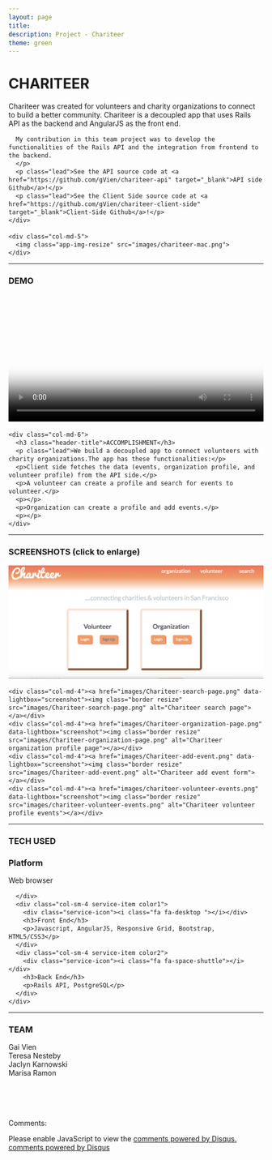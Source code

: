 ```yaml
---
layout: page
title:
description: Project - Chariteer
theme: green
---
```


<!-- App Information -->
<div class="container">
  <div class="row">
    <div class="col-md-6">
      <h1 class="header-title">CHARITEER</h1>
      <p class="lead">Chariteer was created for volunteers and charity organizations to connect to build a better community. Chariteer is a decoupled app that uses Rails API as the backend and AngularJS as the front end.

      My contribution in this team project was to develop the functionalities of the Rails API and the integration from frontend to the backend.
      </p>
      <p class="lead">See the API source code at <a href="https://github.com/gVien/chariteer-api" target="_blank">API side Github</a>!</p>
      <p class="lead">See the Client Side source code at <a href="https://github.com/gVien/chariteer-client-side" target="_blank">Client-Side Github</a>!</p>
    </div>

    <div class="col-md-5">
      <img class="app-img-resize" src="images/chariteer-mac.png">
    </div>
  </div>
</div>

<hr class="project-divider">

<!-- Video Demo and Accomplishment -->
<div class="container">
  <div class="row">
    <div class="col-md-6">
      <h3 class="header-title">DEMO</h3>
      <video width="100%" height="100%" poster="../../assets/images/demo-video.png" autoplay loop>
        <source src="images/chariteer-demo.mp4" type="video/mp4">
        Your browser does not support HTML5 video.
      </video>
    </div>

    <div class="col-md-6">
      <h3 class="header-title">ACCOMPLISHMENT</h3>
      <p class="lead">We build a decoupled app to connect volunteers with charity organizations.The app has these functionalities:</p>
      <p>Client side fetches the data (events, organization profile, and volunteer profile) from the API side.</p>
      <p>A volunteer can create a profile and search for events to volunteer.</p>
      <p></p>
      <p>Organization can create a profile and add events.</p>
      <p></p>
    </div>
  </div>
</div>

<hr class="project-divider">

<!-- Screenshot -->
<div class="container">
  <div class="row">
    <h3 class="header-title">SCREENSHOTS (click to enlarge)</h3>
    <div class="col-md-4"><a href="images/Chariteer-main.png" data-lightbox="screenshot"><img class="border resize" src="images/Chariteer-main.png" alt="Chariteer main"></a></div>

    <div class="col-md-4"><a href="images/Chariteer-search-page.png" data-lightbox="screenshot"><img class="border resize" src="images/Chariteer-search-page.png" alt="Chariteer search page"></a></div>
    <div class="col-md-4"><a href="images/Chariteer-organization-page.png" data-lightbox="screenshot"><img class="border resize" src="images/Chariteer-organization-page.png" alt="Chariteer organization profile page"></a></div>
    <div class="col-md-4"><a href="images/Chariteer-add-event.png" data-lightbox="screenshot"><img class="border resize" src="images/Chariteer-add-event.png" alt="Chariteer add event form"></a></div>
    <div class="col-md-4"><a href="images/chariteer-volunteer-events.png" data-lightbox="screenshot"><img class="border resize" src="images/chariteer-volunteer-events.png" alt="Chariteer volunteer profile events"></a></div>
  </div>
</div>

<hr class="project-divider">

<!-- Technology Used -->
<section id="services" class="add-padding bg-color-light-gray">
  <div class="container">
    <h3 class="header-title">TECH USED</h3>
    <div class="row">
      <div class="col-sm-4 service-item color3 ">
        <div class="service-icon"><i class="fa fa-lightbulb-o"></i></div>
        <h3>Platform</h3>
        <p>Web browser</p>

      </div>
      <div class="col-sm-4 service-item color1">
        <div class="service-icon"><i class="fa fa-desktop "></i></div>
        <h3>Front End</h3>
        <p>Javascript, AngularJS, Responsive Grid, Bootstrap, HTML5/CSS3</p>
      </div>
      <div class="col-sm-4 service-item color2">
        <div class="service-icon"><i class="fa fa-space-shuttle"></i></div>
        <h3>Back End</h3>
        <p>Rails API, PostgreSQL</p>
      </div>
    </div>
  </div>
</section>

<hr class="project-divider">

<!-- Team -->
<div class="container">
  <h3 class="header-title">TEAM</h3>
  <div class="row center-team">
    <div class="col-xs-6 col-sm-3 lead">Gai Vien</div>
    <div class="col-xs-6 col-sm-3 lead">Teresa Nesteby</div>
    <div class="col-xs-6 col-sm-3 lead">Jaclyn Karnowski</div>
    <div class="col-xs-6 col-sm-3 lead">Marisa Ramon</div>
  </div>
</div>

<br><br><br><br>
Comments:

<div id="disqus_thread"></div>
<script type="text/javascript">
  var disqus_shortname = '{{site.disqushandler}}';

  /* * * DON'T EDIT BELOW THIS LINE * * */
  (function() {
      var dsq = document.createElement('script'); dsq.type = 'text/javascript'; dsq.async = true;
      dsq.src = '//' + disqus_shortname + '.disqus.com/embed.js';
      (document.getElementsByTagName('head')[0] || document.getElementsByTagName('body')[0]).appendChild(dsq);
  })();
</script>
<noscript>Please enable JavaScript to view the <a href="http://disqus.com/?ref_noscript">comments powered by Disqus.</a></noscript>
<a href="http://disqus.com" class="dsq-brlink">comments powered by <span class="logo-disqus">Disqus</span></a>


